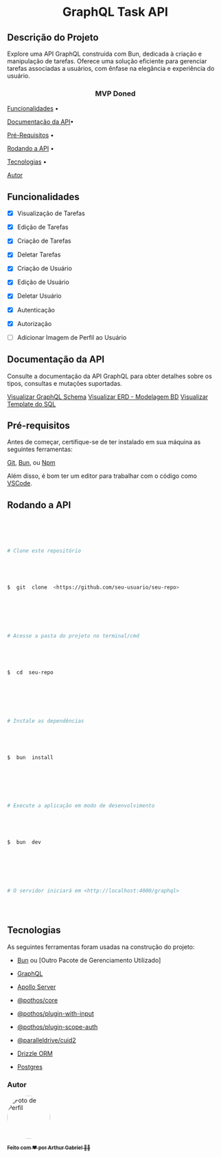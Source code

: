 <h1  align="center">GraphQL Task API</h1>

<h2> Descrição do Projeto </h2>

<p  align="center">

Explore uma API GraphQL construída com Bun, dedicada à criação e manipulação de tarefas. Oferece uma solução eficiente para gerenciar tarefas associadas a usuários, com ênfase na elegância e experiência do usuário.

</p>

<h3  align="center">

MVP Doned

</h3>

<p  align="center">

<a  href="#funcionalidades">Funcionalidades</a> •

<a  href='#docs'>Documentação da API</a>•

<a  href="#pre-requisitos">Pré-Requisitos</a> •

<a  href="#rodando-back-end">Rodando a API</a> •

<a  href="#tecnologias">Tecnologias</a> •

<a  href="#autor">Autor</a>

</p>

<h2  id='funcionalidades'>Funcionalidades</h2>

-   [x] Visualização de Tarefas

-   [x] Edição de Tarefas

-   [x] Criação de Tarefas

-   [x] Deletar Tarefas

-   [x] Criação de Usuário

-   [x] Edição de Usuário

-   [x] Deletar Usuário

-   [x] Autenticação

-   [x] Autorização

-   [ ] Adicionar Imagem de Perfil ao Usuário

<h2  id='docs'>Documentação da API</h2>

Consulte a documentação da API GraphQL para obter detalhes sobre os tipos, consultas e mutações suportadas.

[Visualizar GraphQL Schema](./schema.graphql)
[Visualizar ERD - Modelagem BD](./UML/ERD.png)
[Visualizar Template do SQL](./UML/sql_template)

<h2  id='pre-requisitos'>Pré-requisitos</h2>

Antes de começar, certifique-se de ter instalado em sua máquina as seguintes ferramentas:

[Git](https://git-scm.com), [Bun](https://bun.js.org/), ou [Npm](https://nodejs.org/en/download)

Além disso, é bom ter um editor para trabalhar com o código como [VSCode](https://code.visualstudio.com/).

<h2  id='rodando-back-end'>Rodando a API</h2>

```bash





# Clone este repositório





$  git  clone  <https://github.com/seu-usuario/seu-repo>







# Acesse a pasta do projeto no terminal/cmd





$  cd  seu-repo







# Instale as dependências





$  bun  install







# Execute a aplicação em modo de desenvolvimento





$  bun  dev







# O servidor iniciará em <http://localhost:4000/graphql>





```

<h2  id='tecnologias'>Tecnologias</h2>

As seguintes ferramentas foram usadas na construção do projeto:

-   [Bun](https://bun.sh/) ou [Outro Pacote de Gerenciamento Utilizado]

-   [GraphQL](https://graphql.org/)

-   [Apollo Server](https://www.apollographql.com/docs/apollo-server/)

-   [@pothos/core](https://pothos.dev/core)

-   [@pothos/plugin-with-input](https://pothos-graphql.dev/docs/plugins/with-input)

-   [@pothos/plugin-scope-auth](https://pothos-graphql.dev/docs/plugins/scope-auth)

-   [@paralleldrive/cuid2](https://www.npmjs.com/package/@paralleldrive/cuid2)

-   [Drizzle ORM](https://orm.drizzle.team/docs/overview)

-   [Postgres](https://www.postgresql.org/)

<h3  id='autor'>Autor</h3>

<a  href="https://www.linkedin.com/in/seu-linkedin">

<img  style="border-radius: 9999px;"  src="https://avatars.githubusercontent.com/u/89430618?v=4"  width="100px;"  alt="Foto de Perfil"/>

<sub><b>Feito com ❤️ por Arthur Gabriel 👋🏽 </b></sub>

</a>
